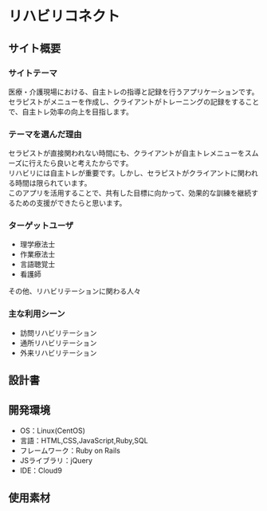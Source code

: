 # リハビリコネクト

## サイト概要
### サイトテーマ
医療・介護現場における、自主トレの指導と記録を行うアプリケーションです。<br>
セラピストがメニューを作成し、クライアントがトレーニングの記録をすることで、自主トレ効率の向上を目指します。

### テーマを選んだ理由
セラピストが直接関われない時間にも、クライアントが自主トレメニューをスムーズに行えたら良いと考えたからです。<br>
リハビリには自主トレが重要です。しかし、セラピストがクライアントに関われる時間は限られています。<br>
このアプリを活用することで、共有した目標に向かって、効果的な訓練を継続するための支援ができたらと思います。

### ターゲットユーザ
- 理学療法士
- 作業療法士
- 言語聴覚士
- 看護師

その他、リハビリテーションに関わる人々

### 主な利用シーン
- 訪問リハビリテーション
- 通所リハビリテーション
- 外来リハビリテーション

## 設計書

## 開発環境
- OS：Linux(CentOS)
- 言語：HTML,CSS,JavaScript,Ruby,SQL
- フレームワーク：Ruby on Rails
- JSライブラリ：jQuery
- IDE：Cloud9

## 使用素材